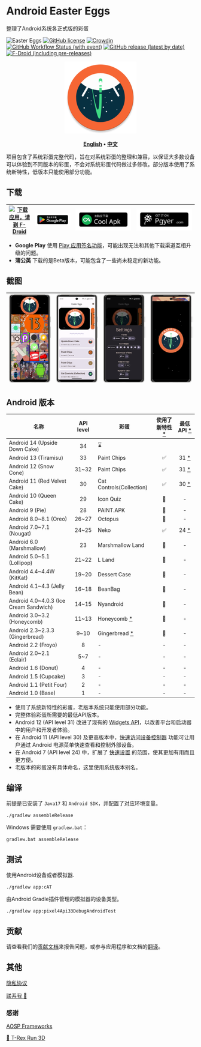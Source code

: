 # Android Easter Eggs

整理了Android系统各正式版的彩蛋

![Easter Eggs](https://img.shields.io/badge/Android-Easter%20Eggs-E8DEF8?logo=android&labelColor=6750A4)
[![GitHub license](https://img.shields.io/github/license/hushenghao/AndroidEasterEggs?logo=apache&logoColor=D22128)](https://github.com/hushenghao/AndroidEasterEggs/blob/master/LICENSE)
[![Crowdin](https://badges.crowdin.net/easter-eggs/localized.svg)](https://crowdin.com/project/easter-eggs)
[![GitHub Workflow Status (with event)](https://img.shields.io/github/actions/workflow/status/hushenghao/AndroidEasterEggs/buildRelease.yml?logo=githubactions)](https://github.com/hushenghao/AndroidEasterEggs/actions/workflows/buildRelease.yml)
[![GitHub release (latest by date)](https://img.shields.io/github/v/release/hushenghao/AndroidEasterEggs?logo=github&logoColor=181717)](https://github.com/hushenghao/AndroidEasterEggs/releases)
[![F-Droid (including pre-releases)](https://img.shields.io/f-droid/v/com.dede.android_eggs?logo=fdroid&logoColor=1976D2)](https://f-droid.org/packages/com.dede.android_eggs)

<div align="center">

![logo](assets/image/ic_launcher_round.png)

**[English](./README.md) • [中文](./README_zh.md)**

</div>

项目包含了系统彩蛋完整代码，旨在对系统彩蛋的整理和兼容，以保证大多数设备可以体验到不同版本的彩蛋，不会对系统彩蛋代码做过多修改。部分版本使用了系统新特性，低版本只能使用部分功能。

## 下载

| [![下载应用，请到 F-Droid](https://fdroid.gitlab.io/artwork/badge/get-it-on-zh-cn.svg)](https://f-droid.org/packages/com.dede.android_eggs) | [![下载应用，请到 Google Play](assets/image/badge_playstore_fixpadding-zh.png)](https://play.google.com/store/apps/details?id=com.dede.android_eggs&utm_source=Github&pcampaignid=pcampaignidMKT-Other-global-all-co-prtnr-py-PartBadge-Mar2515-1) | [![下载应用，请到 CoolApk](assets/image/badge_coolapk-zh.svg)](https://www.coolapk.com/apk/com.dede.android_eggs) | [![Beta](assets/image/badge_pgyer.svg)](https://www.pgyer.com/eggs) |
|--------------------------------------------------------------------------------------------------------------------------------------|---------------------------------------------------------------------------------------------------------------------------------------------------------------------------------------------------------------------------------------------|------------------------------------------------------------------------------------------------------------|---------------------------------------------------------------------|

* **Google Play** 使用 [Play 应用签名功能](https://support.google.com/googleplay/android-developer/answer/9842756)，可能出现无法和其他下载渠道互相升级的问题。
* **蒲公英** 下载的是Beta版本，可能包含了一些尚未稳定的新功能。

## 截图

| ![](./fastlane/metadata/android/en-US/images/phoneScreenshots/1.png) | ![](./fastlane/metadata/android/en-US/images/phoneScreenshots/2.png) | ![](./fastlane/metadata/android/en-US/images/phoneScreenshots/3.png) | ![](./fastlane/metadata/android/en-US/images/phoneScreenshots/4.png) |
|----------------------------------------------------------------------|----------------------------------------------------------------------|----------------------------------------------------------------------|----------------------------------------------------------------------|

## Android 版本
| 名称                                     | API level | 彩蛋                            | 使用了新特性 [*](#id_new_features) | 最低 API [*](#id_full_egg_mini_api) |
|----------------------------------------|:---------:|-------------------------------|:----------------------------:|:---------------------------------:|
| Android 14 (Upside Down Cake)          |    34     | ⌛️                            |                              |                                   |
| Android 13 (Tiramisu)                  |    33     | Paint Chips                   |              ✅               |       31 [*](#id_android12)       |
| Android 12 (Snow Cone)                 |   31~32   | Paint Chips                   |              ✅               |       31 [*](#id_android12)       |
| Android 11 (Red Velvet Cake)           |    30     | Cat Controls(Collection)      |              ✅               |       30 [*](#id_android11)       |
| Android 10 (Queen Cake)                |    29     | Icon Quiz                     |              🚫              |                 -                 |
| Android 9 (Pie)                        |    28     | PAINT.APK                     |              🚫              |                 -                 |
| Android 8.0~8.1 (Oreo)                 |   26~27   | Octopus                       |              🚫              |                 -                 |
| Android 7.0~7.1 (Nougat)               |   24~25   | Neko                          |              ✅               |       24 [*](#id_android7)        |
| Android 6.0 (Marshmallow)              |    23     | Marshmallow Land              |              🚫              |                 -                 |
| Android 5.0~5.1 (Lollipop)             |   21~22   | L Land                        |              🚫              |                 -                 |
| Android 4.4~4.4W (KitKat)              |   19~20   | Dessert Case                  |              🚫              |                 -                 |
| Android 4.1~4.3 (Jelly Bean)           |   16~18   | BeanBag                       |              🚫              |                 -                 |
| Android 4.0~4.0.3 (Ice Cream Sandwich) |   14~15   | Nyandroid                     |              🚫              |                 -                 |
| Android 3.0~3.2 (Honeycomb)            |   11~13   | Honeycomb [*](#id_egg_name)   |              🚫              |                 -                 |
| Android 2.3~2.3.3 (Gingerbread)        |   9~10    | Gingerbread [*](#id_egg_name) |              🚫              |                 -                 |
| Android 2.2 (Froyo)                    |     8     | -                             |              -               |                 -                 |
| Android 2.0~2.1 (Eclair)               |    5~7    | -                             |              -               |                 -                 |
| Android 1.6 (Donut)                    |     4     | -                             |              -               |                 -                 |
| Android 1.5 (Cupcake)                  |     3     | -                             |              -               |                 -                 |
| Android 1.1 (Petit Four)               |     2     | -                             |              -               |                 -                 |
| Android 1.0 (Base)                     |     1     | -                             |              -               |                 -                 |

* <span id='id_new_features'>使用了系统新特性的彩蛋，老版本系统只能使用部分功能。</span>
* <span id='id_full_egg_mini_api'>完整体验彩蛋所需要的最低API版本。</span>
* <span id='id_android12'>Android 12 (API level 31) 改进了现有的 [Widgets API](https://developer.android.google.cn/about/versions/12/features/widgets?hl=zh-cn)，以改善平台和启动器中的用户和开发者体验。</span>
* <span id='id_android11'>在 Android 11 (API level 30) 及更高版本中，[快速访问设备控制器](https://developer.android.google.cn/guide/topics/ui/device-control?hl=zh-cn) 功能可让用户通过 Android 电源菜单快速查看和控制外部设备。</span>
* <span id='id_android7'>在 Android 7 (API level 24) 中，扩展了 [快速设置](https://developer.android.google.cn/about/versions/nougat/android-7.0?hl=zh-cn#tile_api) 的范围，使其更加有用而且更方便。</span>
* <span id='id_egg_name'>老版本的彩蛋没有具体命名，这里使用系统版本别名。</span>

## 编译

前提是已安装了 `Java17` 和 `Android SDK`，并配置了对应环境变量。

```shell
./gradlew assembleRelease
```

Windows 需要使用 `gradlew.bat`： 

```shell
gradlew.bat assembleRelease
```

## 测试

使用Android设备或者模拟器.
```shell
./gradlew app:cAT
```

由Android Gradle插件管理的模拟器的设备类型。

```shell
./gradlew app:pixel4Api33DebugAndroidTest
```

## 贡献

请查看我们的[贡献文档](.github/CONTRIBUTING.md)来报告问题，或参与应用程序和文档的[翻译](https://zh.crowdin.com/project/easter-eggs)。

## 其他

[隐私协议](https://github.com/hushenghao/AndroidEasterEggs/wiki/%E9%9A%90%E7%A7%81%E5%8D%8F%E8%AE%AE)

[联系我 📧](mailto:dede.hu@qq.com)

### 感谢
[AOSP Frameworks](https://github.com/aosp-mirror/platform_frameworks_base)

[🦖 T-Rex Run 3D](https://github.com/Priler/dino3d)
